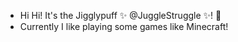 - Hi Hi! It's the Jigglypuff ✨ @JuggleStruggle ✨! 👋
- Currently I like playing some games like Minecraft!
